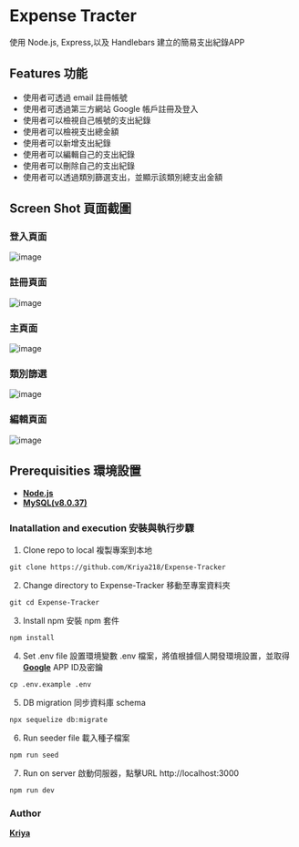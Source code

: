 # Expense Tracter 
使用 Node.js, Express,以及 Handlebars 建立的簡易支出紀錄APP

## Features 功能
- 使用者可透過 email 註冊帳號
- 使用者可透過第三方網站 Google 帳戶註冊及登入
- 使用者可以檢視自己帳號的支出紀錄
- 使用者可以檢視支出總金額
- 使用者可以新增支出紀錄
- 使用者可以編輯自己的支出紀錄
- 使用者可以刪除自己的支出紀錄
- 使用者可以透過類別篩選支出，並顯示該類別總支出金額

## Screen Shot 頁面截圖
### 登入頁面
![image](https://github.com/user-attachments/assets/3dcb278f-fccd-4fc4-bccb-bb62b079e9de)
### 註冊頁面
![image](https://github.com/user-attachments/assets/4dfa31f3-4663-4621-a6e7-8d90ad390b68)
### 主頁面
![image](https://github.com/user-attachments/assets/3ee7f82a-e2e9-493d-930c-b9fd1e4cf622)
### 類別篩選
![image](https://github.com/user-attachments/assets/d88bb6e0-2372-4008-aae8-4b412e0605ca)
### 編輯頁面
![image](https://github.com/user-attachments/assets/70459caf-2ecf-48e8-81cd-2a5fbc1932ac)





## Prerequisities 環境設置
- __[Node.js](https://nodejs.org/en/download/package-manager)__
- __[MySQL(v8.0.37)](https://www.mysql.com/downloads/)__

### Inatallation and execution 安裝與執行步驟
1. Clone repo to local 複製專案到本地
``` 
git clone https://github.com/Kriya218/Expense-Tracker
```
2. Change directory to Expense-Tracker 移動至專案資料夾
``` 
git cd Expense-Tracker
```
3. Install npm 安裝 npm 套件
``` 
npm install 
```
4. Set .env file 設置環境變數 .env 檔案，將值根據個人開發環境設置，並取得  __[Google](https://console.developers.google.com/)__ APP ID及密鑰
``` 
cp .env.example .env
```
5. DB migration 同步資料庫 schema
``` 
npx sequelize db:migrate
```
6. Run seeder file 載入種子檔案
``` 
npm run seed
```
7. Run on server 啟動伺服器，點擊URL http://localhost:3000
``` 
npm run dev 
```

### Author
__[Kriya](https://github.com/Kriya218)__
